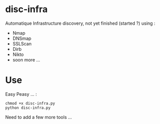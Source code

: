 # disc-infra
Automatique Infrastructure discovery, not yet finished (started ?) using :

- Nmap
- DNSmap
- SSLScan
- Dirb
- Nikto
- soon more ...


#  Use 

Easy Peasy ... :

```shell
chmod +x disc-infra.py
python disc-infra.py
```

Need to add a few more tools ...
